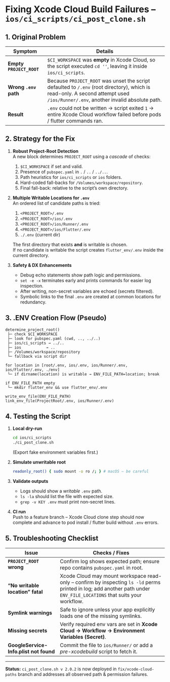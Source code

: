 # Fixing Xcode Cloud Build Failures – `ios/ci_scripts/ci_post_clone.sh`

## 1. Original Problem

| Symptom | Details |
|---------|---------|
| **Empty `PROJECT_ROOT`** | `$CI_WORKSPACE` was **empty** in Xcode Cloud, so the script executed `cd ''`, leaving it inside `ios/ci_scripts`. |
| **Wrong `.env` path** | Because `PROJECT_ROOT` was unset the script defaulted to `/.env` (root directory), which is read-only. A second attempt used `/ios/Runner/.env`, another invalid absolute path. |
| **Result** | `.env` could not be written → script exited `1` → entire Xcode Cloud workflow failed before pods / flutter commands ran. |

## 2. Strategy for the Fix

1. **Robust Project-Root Detection**  
   A new block determines `PROJECT_ROOT` using a *cascade* of checks:  
   1. `$CI_WORKSPACE` if set and valid.  
   2. Presence of `pubspec.yaml` in `.` / `..` / `../..`.  
   3. Path heuristics for `ios/ci_scripts` or `ios` folders.  
   4. Hard-coded fall-backs for `/Volumes/workspace/repository`.  
   5. Final fall-back: relative to the script’s own directory.

2. **Multiple Writable Locations for `.env`**  
   An ordered list of candidate paths is tried:  

   1. `<PROJECT_ROOT>/.env`  
   2. `<PROJECT_ROOT>/ios/.env`  
   3. `<PROJECT_ROOT>/ios/Runner/.env`  
   4. `<PROJECT_ROOT>/ios/Flutter/.env`  
   5. `./.env` (current dir)

   The first directory that exists **and** is writable is chosen.  
   If no candidate is writable the script creates `flutter_env/.env` inside the current directory.

3. **Safety & DX Enhancements**  
   * Debug echo statements show path logic and permissions.  
   * `set -e -x` terminates early and prints commands for easier log inspection.  
   * After writing, non-secret variables are echoed (secrets filtered).  
   * Symbolic links to the final `.env` are created at common locations for redundancy.  

## 3. .ENV Creation Flow (Pseudo)

```text
determine_project_root()
 ├─ check $CI_WORKSPACE
 ├─ look for pubspec.yaml (cwd, .., ../..)
 ├─ ios/ci_scripts → ../..
 ├─ ios           → ..
 ├─ /Volumes/workspace/repository
 └─ fallback via script dir

for location in [root/.env, ios/.env, ios/Runner/.env, ios/Flutter/.env, ./env]
 └─ if dirname(location) is writable → ENV_FILE_PATH=location; break

if ENV_FILE_PATH empty
 └─ mkdir flutter_env && use flutter_env/.env

write_env_file(ENV_FILE_PATH)
link_env_file(ProjectRoot/.env, ios/Runner/.env)
```

## 4. Testing the Script

1. **Local dry-run**  
   ```bash
   cd ios/ci_scripts
   ./ci_post_clone.sh
   ```
   (Export fake environment variables first.)

2. **Simulate unwritable root**  
   ```bash
   readonly_root() { sudo mount -o ro /; } # macOS – be careful
   ```

3. **Validate outputs**  
   * Logs should show a *writable* `.env` path.  
   * `ls -la` should list the file with expected size.  
   * `grep -v KEY .env` must print non-secret lines.

4. **CI run**  
   Push to a feature branch – Xcode Cloud clone step should now complete and advance to pod install / flutter build without `.env` errors.

## 5. Troubleshooting Checklist

| Issue | Checks / Fixes |
|-------|----------------|
| **`PROJECT_ROOT` wrong** | Confirm log shows expected path; ensure repo contains `pubspec.yaml` in root. |
| **“No writable location” fatal** | Xcode Cloud may mount workspace read-only – confirm by inspecting `ls -ld` perms printed in log; add another path under `ENV_FILE_LOCATIONS` that suits your workflow. |
| **Symlink warnings** | Safe to ignore unless your app explicitly loads one of the missing symlinks. |
| **Missing secrets** | Verify required env vars are set in **Xcode Cloud → Workflow → Environment Variables (Secret)**. |
| **GoogleService-Info.plist not found** | Commit the file to `ios/Runner/` or add a *pre-xcodebuild* script to fetch it. |

---

**Status:** `ci_post_clone.sh v 2.0.2` is now deployed in `fix/xcode-cloud-paths` branch and addresses all observed path & permission failures.
